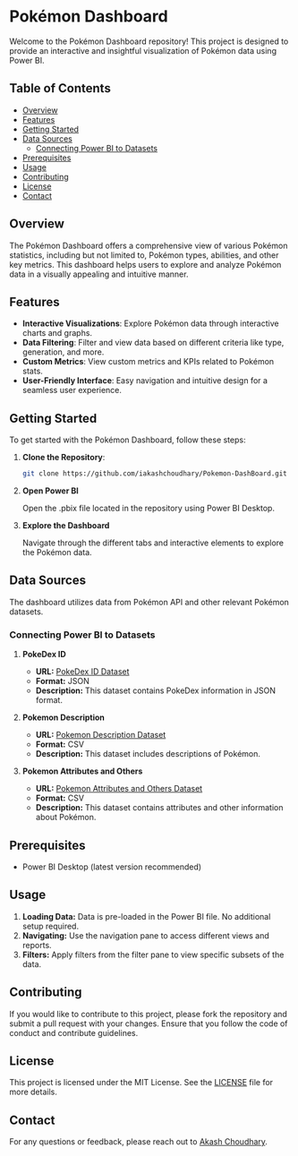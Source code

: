 # Pokémon Dashboard

Welcome to the Pokémon Dashboard repository! This project is designed to provide an interactive and insightful visualization of Pokémon data using Power BI.

## Table of Contents

- [Overview](#overview)
- [Features](#features)
- [Getting Started](#getting-started)
- [Data Sources](#data-sources)
   - [Connecting Power BI to Datasets](#connecting-power-bi-to-datasets)
- [Prerequisites](#prerequisites)
- [Usage](#usage)
- [Contributing](#contributing)
- [License](#license)
- [Contact](#contact)

## Overview

The Pokémon Dashboard offers a comprehensive view of various Pokémon statistics, including but not limited to, Pokémon types, abilities, and other key metrics. This dashboard helps users to explore and analyze Pokémon data in a visually appealing and intuitive manner.

## Features

- **Interactive Visualizations**: Explore Pokémon data through interactive charts and graphs.
- **Data Filtering**: Filter and view data based on different criteria like type, generation, and more.
- **Custom Metrics**: View custom metrics and KPIs related to Pokémon stats.
- **User-Friendly Interface**: Easy navigation and intuitive design for a seamless user experience.

## Getting Started

To get started with the Pokémon Dashboard, follow these steps:

1. **Clone the Repository**:

   ```bash
   git clone https://github.com/iakashchoudhary/Pokemon-DashBoard.git

2. **Open Power BI**

   Open the .pbix file located in the repository using Power BI Desktop.

3. **Explore the Dashboard**

   Navigate through the different tabs and interactive elements to explore the Pokémon data.

## Data Sources

The dashboard utilizes data from Pokémon API and other relevant Pokémon datasets.

### Connecting Power BI to Datasets

1. **PokeDex ID**
   - **URL:** [PokeDex ID Dataset](https://raw.githubusercontent.com/DetainedDeveloper/Pokedex/master/pokedex_raw/pokedex_raw_array.json)
   - **Format:** JSON
   - **Description:** This dataset contains PokeDex information in JSON format.

2. **Pokemon Description**
   - **URL:** [Pokemon Description Dataset](https://raw.githubusercontent.com/ArielLomoctos/The-Pokemon-Dataset/main/The_Pokemon_Dataset.csv)
   - **Format:** CSV
   - **Description:** This dataset includes descriptions of Pokémon.

3. **Pokemon Attributes and Others**
   - **URL:** [Pokemon Attributes and Others Dataset](https://raw.githubusercontent.com/ArielLomoctos/The-Pokemon-Dataset/main/The_Pokemon_Attributes_Dataset.csv)
   - **Format:** CSV
   - **Description:** This dataset contains attributes and other information about Pokémon.

## Prerequisites

   - Power BI Desktop (latest version recommended)

## Usage

   1. **Loading Data:** Data is pre-loaded in the Power BI file. No additional setup required.
   2. **Navigating:** Use the navigation pane to access different views and reports.
   3. **Filters:** Apply filters from the filter pane to view specific subsets of the data.

## Contributing

If you would like to contribute to this project, please fork the repository and submit a pull request with your changes. Ensure that you follow the code of conduct and contribute guidelines.

## License

This project is licensed under the MIT License. See the [LICENSE](LICENSE) file for more details.

## Contact

For any questions or feedback, please reach out to [Akash Choudhary](https://www.linkedin.com/in/iakashchoudhary/).
